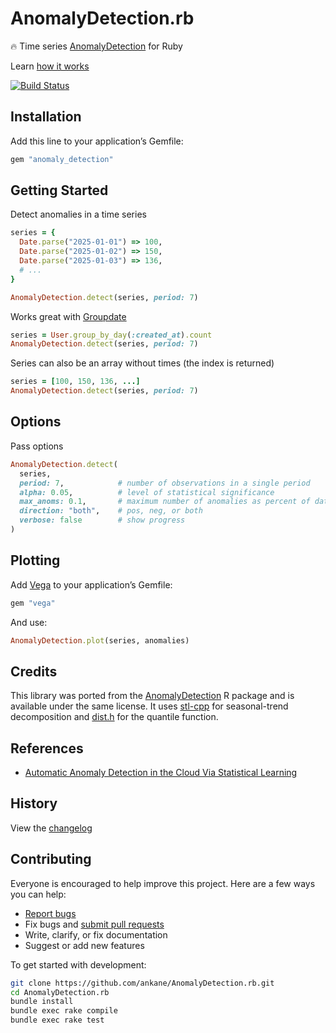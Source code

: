# AnomalyDetection.rb

:fire: Time series [AnomalyDetection](https://github.com/twitter/AnomalyDetection) for Ruby

Learn [how it works](https://blog.twitter.com/engineering/en_us/a/2015/introducing-practical-and-robust-anomaly-detection-in-a-time-series)

[![Build Status](https://github.com/ankane/AnomalyDetection.rb/actions/workflows/build.yml/badge.svg)](https://github.com/ankane/AnomalyDetection.rb/actions)

## Installation

Add this line to your application’s Gemfile:

```ruby
gem "anomaly_detection"
```

## Getting Started

Detect anomalies in a time series

```ruby
series = {
  Date.parse("2025-01-01") => 100,
  Date.parse("2025-01-02") => 150,
  Date.parse("2025-01-03") => 136,
  # ...
}

AnomalyDetection.detect(series, period: 7)
```

Works great with [Groupdate](https://github.com/ankane/groupdate)

```ruby
series = User.group_by_day(:created_at).count
AnomalyDetection.detect(series, period: 7)
```

Series can also be an array without times (the index is returned)

```ruby
series = [100, 150, 136, ...]
AnomalyDetection.detect(series, period: 7)
```

## Options

Pass options

```ruby
AnomalyDetection.detect(
  series,
  period: 7,            # number of observations in a single period
  alpha: 0.05,          # level of statistical significance
  max_anoms: 0.1,       # maximum number of anomalies as percent of data
  direction: "both",    # pos, neg, or both
  verbose: false        # show progress
)
```

## Plotting

Add [Vega](https://github.com/ankane/vega) to your application’s Gemfile:

```ruby
gem "vega"
```

And use:

```ruby
AnomalyDetection.plot(series, anomalies)
```

## Credits

This library was ported from the [AnomalyDetection](https://github.com/twitter/AnomalyDetection) R package and is available under the same license. It uses [stl-cpp](https://github.com/ankane/stl-cpp) for seasonal-trend decomposition and [dist.h](https://github.com/ankane/dist.h) for the quantile function.

## References

- [Automatic Anomaly Detection in the Cloud Via Statistical Learning](https://arxiv.org/abs/1704.07706)

## History

View the [changelog](https://github.com/ankane/AnomalyDetection.rb/blob/master/CHANGELOG.md)

## Contributing

Everyone is encouraged to help improve this project. Here are a few ways you can help:

- [Report bugs](https://github.com/ankane/AnomalyDetection.rb/issues)
- Fix bugs and [submit pull requests](https://github.com/ankane/AnomalyDetection.rb/pulls)
- Write, clarify, or fix documentation
- Suggest or add new features

To get started with development:

```sh
git clone https://github.com/ankane/AnomalyDetection.rb.git
cd AnomalyDetection.rb
bundle install
bundle exec rake compile
bundle exec rake test
```
